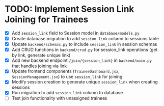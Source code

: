 # TODO: Implement Session Link Joining for Trainees

- [x] Add `session_link` field to Session model in `database/models.py`
- [x] Create database migration to add `session_link` column to sessions table
- [x] Update `backend/schemas.py` to include `session_link` in session schemas
- [x] Add CRUD functions in `backend/crud.py` for session_link operations (get by link, generate unique link)
- [x] Add new backend endpoint `/join/{session_link}` in `backend/main.py` that handles joining via link
- [x] Update frontend components (`TraineeDashboard.jsx`, `SessionManagement.jsx`) to use `session_link` for joining
- [x] Modify session creation to generate unique `session_link` when creating sessions
- [x] Run migration to add `session_link` column to database
- [ ] Test join functionality with unassigned trainees
